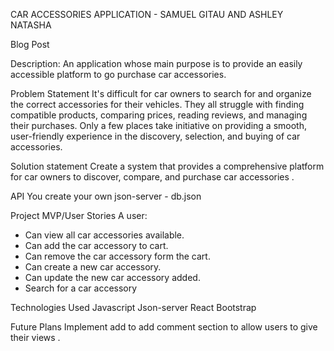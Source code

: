 CAR ACCESSORIES APPLICATION - SAMUEL GITAU AND ASHLEY NATASHA

 Blog Post

Description: An application whose main purpose is to provide an easily accessible platform to go purchase car accessories.


Problem Statement
It's difficult for car owners to search for and organize the correct accessories for their vehicles. They all struggle with finding compatible products, comparing prices, reading reviews, and managing their purchases. Only a few places take initiative on providing a smooth, user-friendly experience in the discovery, selection, and buying of car accessories.

Solution statement
Create a system that provides a comprehensive platform for car owners to discover, compare, and purchase car accessories .

API
You create your own json-server -  db.json

Project MVP/User Stories
A user:
- Can view all car accessories available.
- Can add the car accessory to cart.
- Can remove the car accessory form the cart.
- Can create a new car accessory.
- Can update the new car accessory added.
- Search for a car accessory

Technologies Used
Javascript
Json-server
React
Bootstrap

Future Plans
Implement add to add comment section to allow users to give their views .


